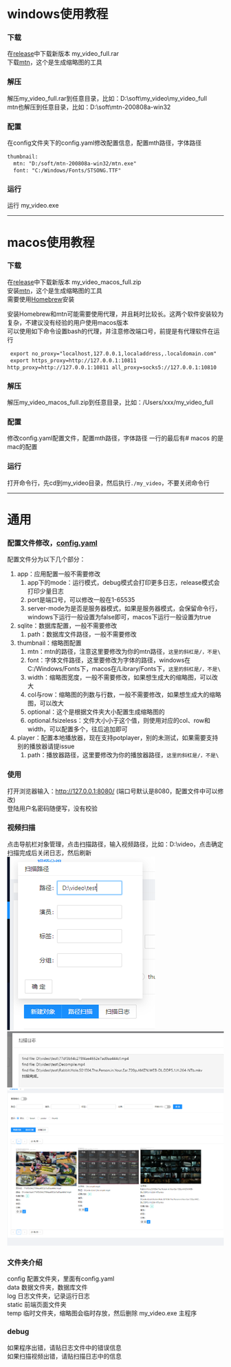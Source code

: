 # windows使用教程


### 下载

在[release](https://github.com/xi-mad/my_video/releases)中下载新版本 my_video_full.rar  
下载[mtn](https://moviethumbnail.sourceforge.net/)，这个是生成缩略图的工具

### 解压
解压my_video_full.rar到任意目录，比如：D:\soft\my_video\my_video_full  
mtn也解压到任意目录，比如：D:\soft\mtn-200808a-win32

### 配置
在config文件夹下的config.yaml修改配置信息，配置mth路径，字体路径
```
thumbnail:
  mtn: "D:/soft/mtn-200808a-win32/mtn.exe" 
  font: "C:/Windows/Fonts/STSONG.TTF"
```

### 运行
运行 my_video.exe  

----

# macos使用教程

### 下载

在[release](https://github.com/xi-mad/my_video/releases)中下载新版本 my_video_macos_full.zip  
安装[mtn](https://gitlab.com/movie_thumbnailer/mtn/-/wikis/home#macos)，这个是生成缩略图的工具  
需要使用[Homebrew](https://brew.sh/)安装

安装Homebrew和mtn可能需要使用代理，并且耗时比较长。这两个软件安装较为复杂，不建议没有经验的用户使用macos版本  
可以使用如下命令设置bash的代理，并注意修改端口号，前提是有代理软件在运行
```
 export no_proxy="localhost,127.0.0.1,localaddress,.localdomain.com"
 export https_proxy=http://127.0.0.1:10811 http_proxy=http://127.0.0.1:10811 all_proxy=socks5://127.0.0.1:10810
```

### 解压
解压my_video_macos_full.zip到任意目录，比如：/Users/xxx/my_video_full

### 配置
修改config.yaml配置文件，配置mth路径，字体路径 一行的最后有# macos 的是mac的配置

### 运行
打开命令行，先cd到my_video目录，然后执行`./my_video`，不要关闭命令行

---

# 通用

### 配置文件修改，[config.yaml](https://github.com/xi-mad/my_video/blob/master/backend/config/config.yaml)
配置文件分为以下几个部分：  
1. app：应用配置一般不需要修改  
   1. app下的mode：运行模式，debug模式会打印更多日志，release模式会打印少量日志  
   2. port是端口号，可以修改一般在1-65535  
   3. server-mode为是否是服务器模式，如果是服务器模式，会保留命令行，windows下运行一般设置为false即可，macos下运行一般设置为true
2. sqlite：数据库配置，一般不需要修改  
   1. path：数据库文件路径，一般不需要修改  
3. thumbnail：缩略图配置  
   1. mtn：mtn的路径，注意这里要修改为你的mtn路径，`这里的斜杠是/，不是\ `     
   2. font：字体文件路径，这里要修改为字体的路径，windows在C:/Windows/Fonts下，macos在/Library/Fonts下，`这里的斜杠是/，不是\ `    
   3. width：缩略图宽度，一般不需要修改，如果想生成大的缩略图，可以改大  
   4. col与row：缩略图的列数与行数，一般不需要修改，如果想生成大的缩略图，可以改大  
   5. optional：这个是根据文件夹大小配置生成缩略图的  
   6. optional.fsizeless：文件大小小于这个值，则使用对应的col、row和width，可以配置多个，往后追加即可
4. player：配置本地播放器，现在支持potplayer，别的未测试，如果需要支持别的播放器请提issue  
   1. path：播放器路径，这里要修改为你的播放器路径，`这里的斜杠是/，不是\ `


### 使用
打开浏览器输入：http://127.0.0.1:8080/ (端口号默认是8080，配置文件中可以修改)  
登陆用户名密码随便写，没有校验

### 视频扫描
点击导航栏对象管理，点击扫描路径，输入视频路径，比如：D:\video，点击确定  
扫描完成后关闭日志，然后刷新  
![运行截图](/img/usage/1.png)
![运行截图](/img/usage/2.png)
![运行截图](/img/usage/3.png)

### 文件夹介绍
config          配置文件夹，里面有config.yaml  
data            数据文件夹，数据库文件  
log             日志文件夹，记录运行日志  
static          前端页面文件夹  
temp            临时文件夹，缩略图会临时存放，然后删除
my_video.exe    主程序

### debug
如果程序出错，请贴日志文件中的错误信息  
如果扫描视频出错，请贴扫描日志中的信息